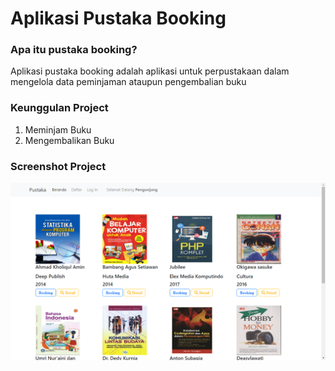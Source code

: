 # Aplikasi Pustaka Booking

### Apa itu pustaka booking?
Aplikasi pustaka booking adalah aplikasi untuk perpustakaan dalam mengelola data peminjaman ataupun pengembalian buku

### Keunggulan Project
1. Meminjam Buku
2. Mengembalikan Buku

### Screenshot Project
![menu-user](/assets/img/screenshot/menu-user.png)